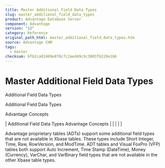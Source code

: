 ```yaml
---
title: Master Additional Field Data Types
slug: master_additional_field_data_types
product: Advantage Database Server
component: Advantage
version: "12"
category: Reference
original_path_html: master_additional_field_data_types.htm
source: Advantage CHM
tags:
  - master
checksum: bfb2ca82469e8f0c7c2aed49c9c3003fb228e1b6
---
```


# Master Additional Field Data Types

Additional Field Data Types

Additional Field Data Types

Advantage Concepts

| Additional Field Data Types  Advantage Concepts |  |  |  |  |

Advantage proprietary tables (ADTs) support some additional field types that are not available in Xbase tables. These types include Short Integer, Time, Raw, RowVersion, and ModTime. ADT tables and Visual FoxPro (VFP) tables both support Auto Increment, Time Stamp (DateTime), Money (Currency), VarChar, and VarBinary field types that are not available in the other Xbase table types.
